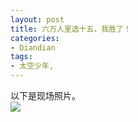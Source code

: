 ```yaml
---
layout: post
title: 六万人里选十五，我胜了！
categories:
- Diandian
tags:
- 太空少年, 
---
```

以下是现场照片。
<br />
<img src="http://m1.img.srcdd.com/farm5/d/2012/0627/10/C71E2146BAD2BF8749515DF57D8B252E_B500_900_500_374.JPEG" />